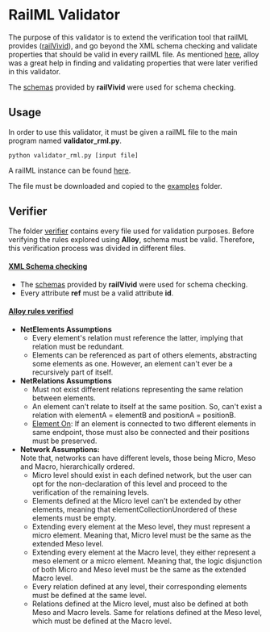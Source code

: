 # RailML Validator

The purpose of this validator is to extend the verification tool that railML provides ([railVivid](https://www.railml.org/en/user/railvivid.html)), and go beyond the XML schema checking and validate properties that should be valid in every railML file. As mentioned [here](https://github.com/pedrordgs/railML/blob/master/alloy_related/README.md), alloy was a great help in finding and validating properties that were later verified in this validator.

The [schemas](https://www.railml.org/en/download/schemes.html) provided by **railVivid** were used for schema checking.

## Usage

In order to use this validator, it must be given a railML file to the main program named **validator_rml.py**.

```python validator_rml.py [input file]```

A railML instance can be found [here](https://github.com/pedrordgs/railML/blob/master/validator/examples/railML.xml).

The file must be downloaded and copied to the [examples](https://github.com/pedrordgs/railML/tree/master/validator/examples) folder.

## Verifier
The folder [verifier](https://github.com/pedrordgs/railML/blob/master/validator/) contains every file used for validation purposes. Before verifying the rules explored using **Alloy**, schema must be valid. Therefore, this verification process was divided in different files.

#### [XML Schema checking](https://github.com/pedrordgs/railML/blob/master/validator/verifier/xml_checker.py)
- The [schemas](https://www.railml.org/en/download/schemes.html) provided by **railVivid** were used for schema checking.
- Every attribute **ref** must be a valid attribute **id**.

#### [Alloy rules verified](https://github.com/pedrordgs/railML/blob/master/validator/verifier/alloy_rules.py)
- **NetElements Assumptions**
    - Every element's relation must reference the latter, implying that relation must be redundant.
    - Elements can be referenced as part of others elements, abstracting some elements as one. However, an element can't ever be a recursively part of itself.
- **NetRelations Assumptions**
    - Must not exist different relations representing the same relation between elements.
    - An element can't relate to itself at the same position. So, can't exist a relation with elementA = elementB and positionA = positionB.
    - <u>Element On</u>: If an element is connected to two different elements in same endpoint, those must also be connected and their positions must be preserved.
- **Network Assumptions:** \
Note that, networks can have different levels, those being Micro, Meso and Macro, hierarchically ordered.
    - Micro level should exist in each defined network, but the user can opt for the non-declaration of this level and proceed to the verification of the remaining levels.
    - Elements defined at the Micro level can't be extended by other elements, meaning that elementCollectionUnordered of these elements must be empty.
    - Extending every element at the Meso level, they must represent a micro element. Meaning that, Micro level must be the same as the extended Meso level.
    - Extending every element at the Macro level, they either represent a meso element or a micro element. Meaning that, the logic disjunction of both Micro and Meso level must be the same as the extended Macro level.
    - Every relation defined at any level, their corresponding elements must be defined at the same level.
    - Relations defined at the Micro level, must also be defined at both Meso and Macro levels. Same for relations defined at the Meso level, which must be defined at the Macro level.
